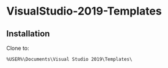 # VisualStudio-2019-Templates


## Installation

Clone to: 
```
%USER%\Documents\Visual Studio 2019\Templates\
```
